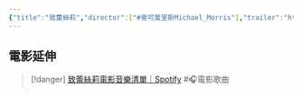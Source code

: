 ```yaml
---
{"title":"致蕾絲莉","director":["#麥可莫里斯Michael_Morris"],"trailer":"https://youtu.be/aJ61vQz8mAU?si=3R15LtdxK4sRUbOh","watched-theater":["#花蓮鐵道電影院"],"year":"2022","watched-date":"","tags":["#🎬Movie"],"dg-publish":true,"stream-source":"https://youtu.be/aJ61vQz8mAU?si=3R15LtdxK4sRUbOh","topics":["#劇情長片"],"permalink":"/Movies/致蕾絲莉/","dgPassFrontmatter":true,"created":"2025-05-11T14:27:59.000+08:00","updated":"2025-05-11T12:00:15.000+08:00"}
---
```







## 電影延伸

> [!danger] [致蕾絲莉電影音樂清單｜Spotify](https://open.spotify.com/playlist/4MllTh2GRGAtXWDcXSgKIF?si=da4f4ed4d4374092) #🎧電影歌曲 

